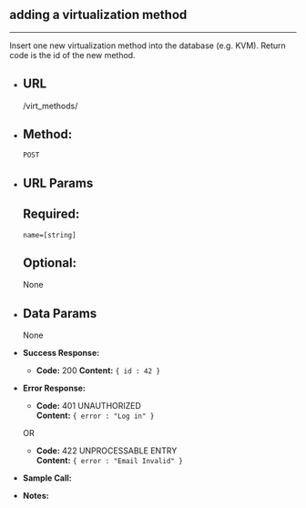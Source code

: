 ## adding a virtualization method
----
  Insert one new virtualization method into the database (e.g. KVM). Return code is the id of the new method.

* ## URL

  /virt_methods/

* ## Method:
  
  `POST`
  
*  ## URL Params

   ## Required:
 
   `name=[string]`

   ## Optional:
 
    None

* ## Data Params

    None

* **Success Response:**
  

  * **Code:** 200
    **Content:** `{ id : 42 }`
 
* **Error Response:**


  * **Code:** 401 UNAUTHORIZED <br />
    **Content:** `{ error : "Log in" }`

  OR

  * **Code:** 422 UNPROCESSABLE ENTRY <br />
    **Content:** `{ error : "Email Invalid" }`

* **Sample Call:**


* **Notes:**

